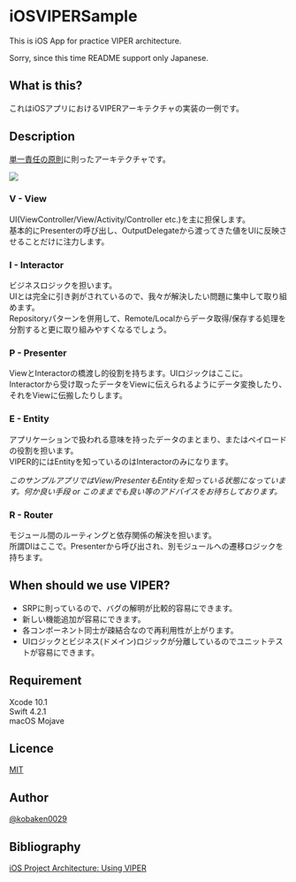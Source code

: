 iOSVIPERSample
===
This is iOS App for practice VIPER architecture.

Sorry, since this time README support only Japanese.

## What is this?
これはiOSアプリにおけるVIPERアーキテクチャの実装の一例です。

## Description
[単一責任の原則](https://drive.google.com/file/d/0ByOwmqah_nuGNHEtcU5OekdDMkk/view)に則ったアーキテクチャです。

![](http://drive.google.com/uc?export=view&id=1Mm4UiwI1u-H4uhTQMmpDtgig0TFWCrKh)

### V - View  
UI(ViewController/View/Activity/Controller etc.)を主に担保します。  
基本的にPresenterの呼び出し、OutputDelegateから渡ってきた値をUIに反映させることだけに注力します。

### I - Interactor  
ビジネスロジックを担います。  
UIとは完全に引き剥がされているので、我々が解決したい問題に集中して取り組めます。  
Repositoryパターンを併用して、Remote/Localからデータ取得/保存する処理を分割すると更に取り組みやすくなるでしょう。

### P - Presenter  
ViewとInteractorの橋渡し的役割を持ちます。UIロジックはここに。  
Interactorから受け取ったデータをViewに伝えられるようにデータ変換したり、それをViewに伝搬したりします。  

### E - Entity  
アプリケーションで扱われる意味を持ったデータのまとまり、またはペイロードの役割を担います。  
VIPER的にはEntityを知っているのはInteractorのみになります。  

_このサンプルアプリではView/PresenterもEntityを知っている状態になっています。何か良い手段 or このままでも良い等のアドバイスをお待ちしております。_

### R - Router  
モジュール間のルーティングと依存関係の解決を担います。  
所謂DIはここで。Presenterから呼び出され、別モジュールへの遷移ロジックを持ちます。  

## When should we use VIPER?
- SRPに則っているので、バグの解明が比較的容易にできます。
- 新しい機能追加が容易にできます。
- 各コンポーネント同士が疎結合なので再利用性が上がります。
- UIロジックとビジネス(ドメイン)ロジックが分離しているのでユニットテストが容易にできます。

## Requirement
Xcode 10.1  
Swift 4.2.1  
macOS Mojave  

## Licence

[MIT](https://github.com/kobaken0029/iOSVIPERSample/blob/master/LICENSE)

## Author

[@kobaken0029](https://github.com/kobaken0029)

## Bibliography
[iOS Project Architecture: Using VIPER](https://cheesecakelabs.com/blog/ios-project-architecture-using-viper/)
